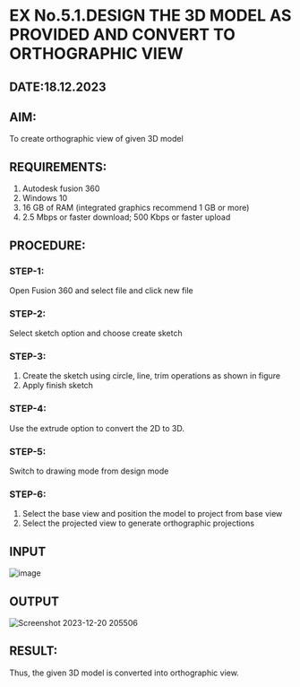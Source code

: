 # EX No.5.1.DESIGN THE 3D MODEL AS PROVIDED AND CONVERT TO ORTHOGRAPHIC VIEW
## DATE:18.12.2023

## AIM: 
To create orthographic view of given 3D model

## REQUIREMENTS: 
1. Autodesk fusion 360
2. Windows 10
3. 16 GB of RAM (integrated graphics recommend 1 GB or more)
4. 2.5 Mbps or faster download; 500 Kbps or faster upload 

## PROCEDURE:

### STEP-1:
Open Fusion 360 and select file and click new file

### STEP-2:
Select sketch option and choose create sketch

### STEP-3: 
1. Create the sketch using circle, line, trim operations as shown in figure
2. Apply finish sketch 

### STEP-4:
 Use the extrude option to convert the 2D to 3D.

### STEP-5:
Switch to drawing mode from design mode 
          
### STEP-6:
1. Select the base view and position the model to project from base view 
2. Select the projected view to generate orthographic projections

## INPUT
![image](https://user-images.githubusercontent.com/113594316/199408705-ed302b2a-90c3-41c0-9cc4-791a93366e2a.png)

## OUTPUT
![Screenshot 2023-12-20 205506](https://github.com/SridharShyam/EX-No.5.1.-DESIGN-THE-3D-MODEL-AS-PROVIDED-AND-CONVERT-TO-ORTHOGRAPHIC-VIEW/assets/144871368/c485006b-3e2b-4e0c-b0f2-1ca83e4aca8d)


## RESULT:
Thus, the given 3D model is converted into orthographic view.


